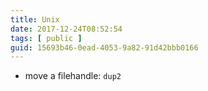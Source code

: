 ```yaml
---
title: Unix
date: 2017-12-24T08:52:54
tags: [ public ]
guid: 15693b46-0ead-4053-9a82-91d42bbb0166
---
```



<!--more-->

 * move a filehandle: `dup2`
